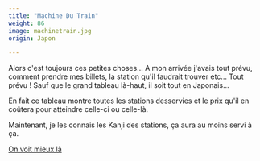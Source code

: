 ```yaml
---
title: "Machine Du Train"
weight: 86
image: machinetrain.jpg
origin: Japon

---
```


Alors c'est toujours ces petites choses... A mon arrivée j'avais tout prévu, comment prendre mes billets, la station qu'il faudrait trouver etc... Tout prévu ! Sauf que le grand tableau là-haut, il soit tout en Japonais...

En fait ce tableau montre toutes les stations desservies et le prix qu'il en coûtera pour atteindre celle-ci ou celle-là. 

Maintenant, je les connais les Kanji des stations, ça aura au moins servi à ça.

[On voit mieux là](../images/machinetrain_gd.jpg)